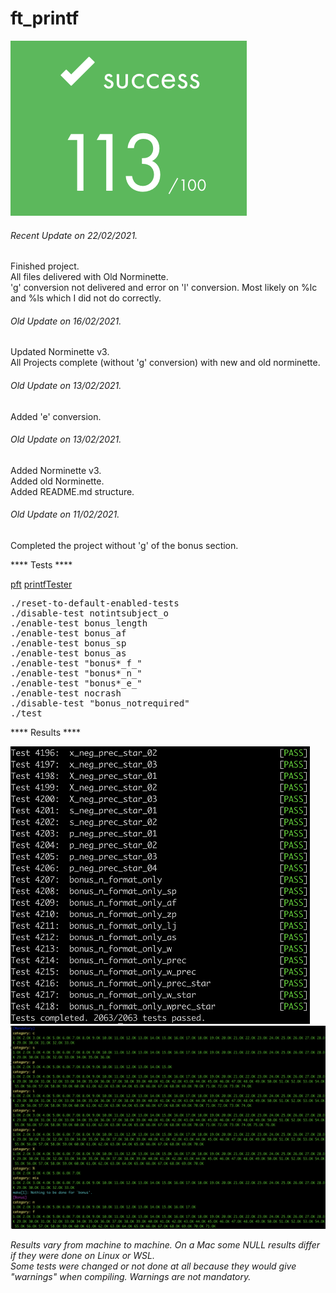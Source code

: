 # ft_printf

![GitHub Logo](/extras/images/Success.png)

###### <i>Recent Update on 22/02/2021.</i>
Finished project.\
All files delivered with Old Norminette.\
'g' conversion not delivered and error on 'l' conversion. Most likely on %lc and %ls which I did not do correctly.

###### <i>Old Update on 16/02/2021.</i>
Updated Norminette v3.\
All Projects complete (without 'g' conversion) with new and old norminette.

###### <i>Old Update on 13/02/2021.</i>
Added 'e' conversion.

###### <i>Old Update on 13/02/2021.</i>
Added Norminette v3.\
Added old Norminette.\
Added README.md structure.

###### <i>Old Update on 11/02/2021.</i>
Completed the project without 'g' of the bonus section.


**** Tests ****

[pft](https://github.com/gavinfielder/pft)
[printfTester](https://github.com/Tripouille/printfTester)

<pre>
./reset-to-default-enabled-tests
./disable-test notintsubject_o
./enable-test bonus_length
./enable-test bonus_af
./enable-test bonus_sp
./enable-test bonus_as
./enable-test "bonus*_f_"
./enable-test "bonus*_n_"
./enable-test "bonus*_e_"
./enable-test nocrash
./disable-test "bonus_notrequired"
./test
</pre>

**** Results ****

![GitHub Logo](/extras/images/gavinfielder_pft.png)
![GitHub Logo](/extras/images/tripoulli.png)

<i>Results vary from machine to machine. On a Mac some NULL results differ if they were done on Linux or WSL.</i>\
<i>Some tests were changed or not done at all because they would give "warnings" when compiling. Warnings are not mandatory.</i>
